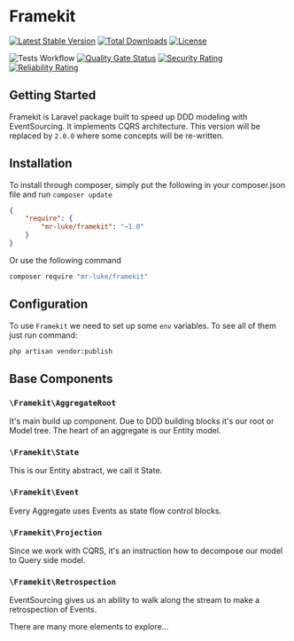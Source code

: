 # Framekit

[![Latest Stable Version](https://poser.pugx.org/mr-luke/framekit/v)](//packagist.org/packages/mr-luke/framekit)
[![Total Downloads](https://poser.pugx.org/mr-luke/framekit/downloads)](//packagist.org/packages/mr-luke/framekit)
[![License](https://poser.pugx.org/mr-luke/bus/license)](//packagist.org/packages/mr-luke/framekit)

![Tests Workflow](https://github.com/mr-luke/framekit/actions/workflows/run-testsuit.yaml/badge.svg)
[![Quality Gate Status](https://sonarcloud.io/api/project_badges/measure?project=mr-luke_framekit&metric=alert_status)](https://sonarcloud.io/summary/new_code?id=mr-luke_framekit)
[![Security Rating](https://sonarcloud.io/api/project_badges/measure?project=mr-luke_framekit&metric=security_rating)](https://sonarcloud.io/summary/new_code?id=mr-luke_framekit)
[![Reliability Rating](https://sonarcloud.io/api/project_badges/measure?project=mr-luke_framekit&metric=reliability_rating)](https://sonarcloud.io/summary/new_code?id=mr-luke_framekit)

## Getting Started

Framekit is Laravel package built to speed up DDD modeling with EventSourcing. It implements 
CQRS architecture. This version will be replaced by `2.0.0` where some concepts will be re-written.

## Installation

To install through composer, simply put the following in your composer.json file and run `composer update`

```json
{
    "require": {
        "mr-luke/framekit": "~1.0"
    }
}
```
Or use the following command

```bash
composer require "mr-luke/framekit"
```

## Configuration

To use `Framekit` we need to set up some `env` variables. To see all of them just run command:
```bash
php artisan vendor:publish
```

## Base Components

### `\Framekit\AggregateRoot`
It's main build up component. Due to DDD building blocks it's our root or Model tree. The heart 
of an aggregate is our Entity model.

### `\Framekit\State`
This is our Entity abstract, we call it State.

### `\Framekit\Event`
Every Aggregate uses Events as state flow control blocks.

### `\Framekit\Projection`
Since we work with CQRS, it's an instruction how to decompose our model to Query side model.

### `\Framekit\Retrospection`
EventSourcing gives us an ability to walk along the stream to make a retrospection of Events.

There are many more elements to explore...
